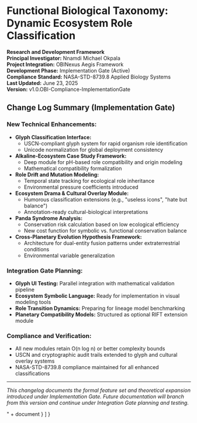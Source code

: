 # Functional Biological Taxonomy: Dynamic Ecosystem Role Classification

**Research and Development Framework**  
**Principal Investigator:** Nnamdi Michael Okpala  
**Project Integration:** OBINexus Aegis Framework  
**Development Phase:** Implementation Gate (Active)  
**Compliance Standard:** NASA-STD-8739.8 Applied Biology Systems  
**Last Updated:** June 23, 2025  
**Version:** v1.0.OBI-Compliance-ImplementationGate

## Change Log Summary (Implementation Gate)

### New Technical Enhancements:
- **Glyph Classification Interface:**
  - USCN-compliant glyph system for rapid organism role identification
  - Unicode normalization for global deployment consistency
- **Alkaline-Ecosystem Case Study Framework:**
  - Deep module for pH-based role compatibility and origin modeling
  - Mathematical compatibility formalization
- **Role Drift and Mutation Modeling:**
  - Temporal state tracking for ecological role inheritance
  - Environmental pressure coefficients introduced
- **Ecosystem Drama & Cultural Overlay Module:**
  - Humorous classification extensions (e.g., "useless icons", "hate but balance")
  - Annotation-ready cultural-biological interpretations
- **Panda Syndrome Analysis:**
  - Conservation risk calculation based on low ecological efficiency
  - New cost function for symbolic vs. functional conservation balance
- **Cross-Planetary Evolution Hypothesis Framework:**
  - Architecture for dual-entity fusion patterns under extraterrestrial conditions
  - Environmental variable generalization

### Integration Gate Planning:
- **Glyph UI Testing:** Parallel integration with mathematical validation pipeline
- **Ecosystem Symbolic Language:** Ready for implementation in visual modeling tools
- **Role Transition Dynamics:** Preparing for lineage model benchmarking
- **Planetary Compatibility Models:** Structured as optional RIFT extension module

### Compliance and Verification:
- All new modules retain O(n log n) or better complexity bounds
- USCN and cryptographic audit trails extended to glyph and cultural overlay systems
- NASA-STD-8739.8 compliance maintained for all enhanced classifications

---

*This changelog documents the formal feature set and theoretical expansion introduced under Implementation Gate. Future documentation will branch from this version and continue under Integration Gate planning and testing.*


" + document
    }
  ]
}


